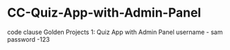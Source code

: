 # CC-Quiz-App-with-Admin-Panel
code clause Golden Projects 1: Quiz App with Admin Panel
username - sam
password -123

